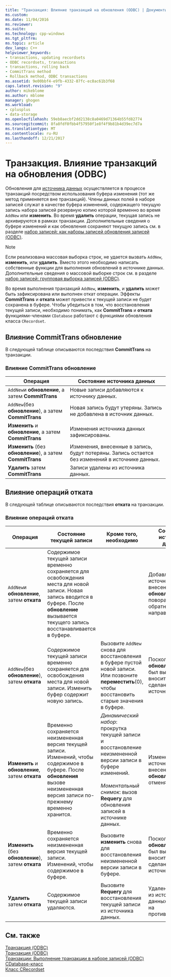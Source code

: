 ```yaml
---
title: "Транзакция: Влияние транзакций на обновления (ODBC) | Документы Microsoft"
ms.custom: 
ms.date: 11/04/2016
ms.reviewer: 
ms.suite: 
ms.technology: cpp-windows
ms.tgt_pltfrm: 
ms.topic: article
dev_langs: C++
helpviewer_keywords:
- transactions, updating recordsets
- ODBC recordsets, transactions
- transactions, rolling back
- CommitTrans method
- Rollback method, ODBC transactions
ms.assetid: 9e00bbf4-e9fb-4332-87fc-ec8ac61b3f68
caps.latest.revision: "9"
author: mikeblome
ms.author: mblome
manager: ghogen
ms.workload:
- cplusplus
- data-storage
ms.openlocfilehash: 59eb8aecbf2dd2138c8a0469d71364b55fd82774
ms.sourcegitcommit: 8fa8fdf0fbb4f57950f1e8f4f9b81b4d39ec7d7a
ms.translationtype: MT
ms.contentlocale: ru-RU
ms.lasthandoff: 12/21/2017
---
```

# <a name="transaction-how-transactions-affect-updates-odbc"></a>Транзакция. Влияние транзакций на обновления (ODBC)
Обновления для [источника данных](../../data/odbc/data-source-odbc.md) осуществляется в процессе транзакций посредством использования буфера изменения (тот же метод применяется вне транзакций). Члены данных полей в наборе записей служат в качестве буфера изменений, содержащего текущую запись набора записей резервную копию которой временно во время `AddNew` или **изменить**. Во время **удалить** операции, текущая запись не архивируются в рамках транзакции. Дополнительные сведения о буфере изменений и как обновления сохраняют текущую запись см. в разделе [набор записей: как наборы записей обновления записей (ODBC)](../../data/odbc/recordset-how-recordsets-update-records-odbc.md).  
  
> [!NOTE]
>  Если реализована массовая выборка строк, не удается вызвать `AddNew`, **изменить**, или **удалить**. Вместо этого необходимо написать собственные функции для выполнения обновлений в источнике данных. Дополнительные сведения о массовой выборке строк см. в разделе [набор записей: групповая выборка записей (ODBC)](../../data/odbc/recordset-fetching-records-in-bulk-odbc.md).  
  
 Во время выполнения транзакций `AddNew`, **изменить**, и **удалить** может быть зафиксирована или выполнен откат операции. Эффекты **CommitTrans** и **отката** может привести к текущей записи не будет сохранена в буфере. Чтобы убедиться в том, что восстановления текущей записи, необходимо понимать, как **CommitTrans** и **отката** функциями-членами `CDatabase` работают с функциями обновления класса `CRecordset`.  
  
##  <a name="_core_how_committrans_affects_updates"></a>Влияние CommitTrans обновление  
 В следующей таблице описываются последствия **CommitTrans** на транзакции.  
  
### <a name="how-committrans-affects-updates"></a>Влияние CommitTrans обновление  
  
|Операция|Состояние источника данных|  
|---------------|---------------------------|  
|`AddNew`и **обновление**, а затем **CommitTrans**|Новые записи добавляются к источнику данных.|  
|`AddNew`(без **обновление**), а затем **CommitTrans**|Новая запись будут утеряны. Запись не добавлена в источник данных.|  
|**Изменить** и **обновление**, а затем **CommitTrans**|Изменения источника данных зафиксированы.|  
|**Изменить** (без **обновление**), а затем **CommitTrans**|Изменения, внесенные в запись, будут потеряны. Запись остается без изменений в источнике данных.|  
|**Удалить** затем **CommitTrans**|Записи удалены из источника данных.|  
  
##  <a name="_core_how_rollback_affects_updates"></a>Влияние операций отката  
 В следующей таблице описываются последствия **отката** на транзакции.  
  
### <a name="how-rollback-affects-transactions"></a>Влияние операций отката  
  
|Операция|Состояние текущей записи|Кроме того, необходимо|Состояние источника данных|  
|---------------|------------------------------|-------------------|---------------------------|  
|`AddNew`и **обновление**, затем **отката**|Содержимое текущей записи временно сохраняется для освобождения места для новой записи. Новая запись вводится в буфере. После **обновление** вызывается текущего запись восстанавливается в буфере.||Добавление к источнику данных, внесенных **обновление** поворачивается в обратном направлении.|  
|`AddNew`(без **обновление**), затем **отката**|Содержимое текущей записи временно сохраняется для освобождения места для новой записи. Изменить буфер содержит новую запись.|Вызовите `AddNew` снова для восстановления в буфере пустой новой записи. Или позвоните **переместить**(0), чтобы восстановить старые значения в буфере.|Поскольку **обновление** не был вызван, не вносит изменения, сделанные в источнике данных.|  
|**Изменить** и **обновление**, затем **отката**|Временно сохраняется неизмененная версия текущей записи. Изменений, чтобы содержимое в буфере. После **обновления** вызове неизмененная версия записи по-прежнему временно хранится.|*Динамический набор*: прокрутка текущей записи и восстановление неизмененной версии записи в буфере изменений.<br /><br /> *Моментальный снимок*: вызов **Requery** для обновления записей в источнике данных.|Изменения источника данных, внесенных **обновление** отменяются.|  
|**Изменить** (без **обновление**), затем **отката**|Временно сохраняется неизмененная версия текущей записи. Изменений, чтобы содержимое в буфере.|Вызовите **изменить** снова для восстановления неизмененной версии записи в буфере.|Поскольку **обновление** не был вызван, не вносит изменения, сделанные в источнике данных.|  
|**Удалить** затем **отката**|Содержимое текущей записи удаляются.|Вызовите **Requery** для восстановления текущей записи из источника данных.|Удаление данных из источника данных меняется на противоположный.|  
  
## <a name="see-also"></a>См. также  
 [Транзакция (ODBC)](../../data/odbc/transaction-odbc.md)   
 [Транзакция (ODBC)](../../data/odbc/transaction-odbc.md)   
 [Транзакции: Выполнение транзакции в наборе записей (ODBC)](../../data/odbc/transaction-performing-a-transaction-in-a-recordset-odbc.md)   
 [CDatabase-класс](../../mfc/reference/cdatabase-class.md)   
 [Класс CRecordset](../../mfc/reference/crecordset-class.md)
